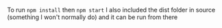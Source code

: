 To run `npm install` then `npm start`
I also included the dist folder in source (something I won't normally do) and it can be run from there